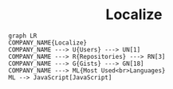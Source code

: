 <h1 align="center">Localize</h1>

```mermaid
graph LR
COMPANY_NAME{Localize}
COMPANY_NAME ---> U{Users} ---> UN[1]
COMPANY_NAME ---> R{Repositories} ---> RN[3]
COMPANY_NAME ---> G{Gists} ---> GN[18]
COMPANY_NAME ---> ML{Most Used<br>Languages}
ML --> JavaScript[JavaScript]
```
